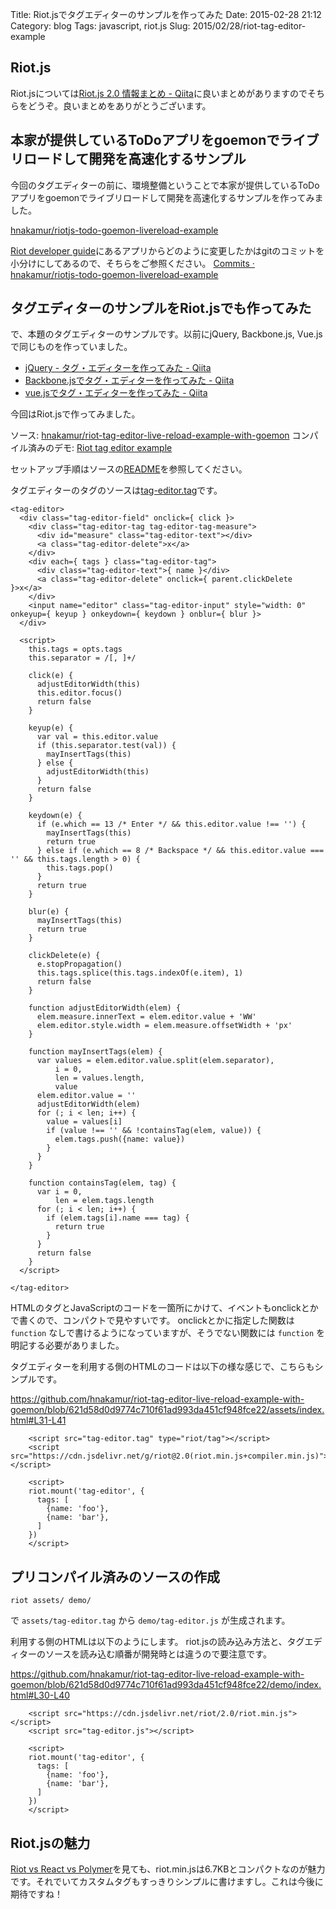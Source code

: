 Title: Riot.jsでタグエディターのサンプルを作ってみた
Date: 2015-02-28 21:12
Category: blog
Tags: javascript, riot.js
Slug: 2015/02/28/riot-tag-editor-example


## Riot.js

Riot.jsについては[Riot.js 2.0 情報まとめ - Qiita](http://qiita.com/cognitom/items/54ae38c9a50dbbe28367)に良いまとめがありますのでそちらをどうぞ。良いまとめをありがとうございます。

## 本家が提供しているToDoアプリをgoemonでライブリロードして開発を高速化するサンプル

今回のタグエディターの前に、環境整備ということで本家が提供しているToDoアプリをgoemonでライブリロードして開発を高速化するサンプルを作ってみました。

[hnakamur/riotjs-todo-goemon-livereload-example](https://github.com/hnakamur/riotjs-todo-goemon-livereload-example)

[Riot developer guide](https://muut.com/riotjs/guide/)にあるアプリからどのように変更したかはgitのコミットを小分けにしてあるので、そちらをご参照ください。
[Commits · hnakamur/riotjs-todo-goemon-livereload-example](https://github.com/hnakamur/riotjs-todo-goemon-livereload-example/commits/master)

## タグエディターのサンプルをRiot.jsでも作ってみた

で、本題のタグエディターのサンプルです。以前にjQuery, Backbone.js, Vue.jsで同じものを作っていました。

* [jQuery - タグ・エディターを作ってみた - Qiita](http://qiita.com/hnakamur/items/ac5f04930d0c08f141e5)
* [Backbone.jsでタグ・エディターを作ってみた - Qiita](http://qiita.com/hnakamur/items/bfdade12bc5db21fa771)
* [vue.jsでタグ・エディターを作ってみた - Qiita](http://qiita.com/hnakamur/items/a73ff28621e06193a228)

今回はRiot.jsで作ってみました。

ソース: [hnakamur/riot-tag-editor-live-reload-example-with-goemon](https://github.com/hnakamur/riot-tag-editor-live-reload-example-with-goemon)
コンパイル済みのデモ: [Riot tag editor example](https://hnakamur.github.io/riot-tag-editor-live-reload-example-with-goemon/demo/)

セットアップ手順はソースの[README](https://github.com/hnakamur/riot-tag-editor-live-reload-example-with-goemon/blob/master/README.md)を参照してください。

タグエディターのタグのソースは[tag-editor.tag](https://github.com/hnakamur/riot-tag-editor-live-reload-example-with-goemon/blob/master/assets/tag-editor.tag)です。

```
<tag-editor>
  <div class="tag-editor-field" onclick={ click }>
    <div class="tag-editor-tag tag-editor-tag-measure">
      <div id="measure" class="tag-editor-text"></div>
      <a class="tag-editor-delete">x</a>
    </div>
    <div each={ tags } class="tag-editor-tag">
      <div class="tag-editor-text">{ name }</div>
      <a class="tag-editor-delete" onclick={ parent.clickDelete }>x</a>
    </div>
    <input name="editor" class="tag-editor-input" style="width: 0" onkeyup={ keyup } onkeydown={ keydown } onblur={ blur }>
  </div>

  <script>
    this.tags = opts.tags
    this.separator = /[, ]+/

    click(e) {
      adjustEditorWidth(this)
      this.editor.focus()
      return false
    }

    keyup(e) {
      var val = this.editor.value
      if (this.separator.test(val)) {
        mayInsertTags(this)
      } else {
        adjustEditorWidth(this)
      }
      return false
    }

    keydown(e) {
      if (e.which == 13 /* Enter */ && this.editor.value !== '') {
        mayInsertTags(this)
        return true
      } else if (e.which == 8 /* Backspace */ && this.editor.value === '' && this.tags.length > 0) {
        this.tags.pop()
      }
      return true
    }

    blur(e) {
      mayInsertTags(this)
      return true
    }

    clickDelete(e) {
      e.stopPropagation()
      this.tags.splice(this.tags.indexOf(e.item), 1)
      return false
    }

    function adjustEditorWidth(elem) {
      elem.measure.innerText = elem.editor.value + 'WW'
      elem.editor.style.width = elem.measure.offsetWidth + 'px'
    }

    function mayInsertTags(elem) {
      var values = elem.editor.value.split(elem.separator),
          i = 0,
          len = values.length,
          value
      elem.editor.value = ''
      adjustEditorWidth(elem)
      for (; i < len; i++) {
        value = values[i]
        if (value !== '' && !containsTag(elem, value)) {
          elem.tags.push({name: value})
        }
      }
    }

    function containsTag(elem, tag) {
      var i = 0, 
          len = elem.tags.length
      for (; i < len; i++) {
        if (elem.tags[i].name === tag) {
          return true
        }
      }
      return false
    }
  </script>

</tag-editor>
```

HTMLのタグとJavaScriptのコードを一箇所にかけて、イベントもonclickとかで書くので、コンパクトで見やすいです。
onclickとかに指定した関数は `function` なしで書けるようになっていますが、そうでない関数には `function` を明記する必要がありました。

タグエディターを利用する側のHTMLのコードは以下の様な感じで、こちらもシンプルです。

https://github.com/hnakamur/riot-tag-editor-live-reload-example-with-goemon/blob/621d58d0d9774c710f61ad993da451cf948fce22/assets/index.html#L31-L41

```
    <script src="tag-editor.tag" type="riot/tag"></script>
    <script src="https://cdn.jsdelivr.net/g/riot@2.0(riot.min.js+compiler.min.js)"></script>

    <script>
    riot.mount('tag-editor', {
      tags: [
        {name: 'foo'},
        {name: 'bar'},
      ]
    })
    </script>
```

## プリコンパイル済みのソースの作成

```
riot assets/ demo/
```

で `assets/tag-editor.tag` から `demo/tag-editor.js` が生成されます。

利用する側のHTMLは以下のようにします。 riot.jsの読み込み方法と、タグエディターのソースを読み込む順番が開発時とは違うので要注意です。

https://github.com/hnakamur/riot-tag-editor-live-reload-example-with-goemon/blob/621d58d0d9774c710f61ad993da451cf948fce22/demo/index.html#L30-L40

```
    <script src="https://cdn.jsdelivr.net/riot/2.0/riot.min.js"></script>
    <script src="tag-editor.js"></script>

    <script>
    riot.mount('tag-editor', {
      tags: [
        {name: 'foo'},
        {name: 'bar'},
      ]
    })
    </script>
```

## Riot.jsの魅力

[Riot vs React vs Polymer](https://muut.com/riotjs/compare.html)を見ても、riot.min.jsは6.7KBとコンパクトなのが魅力です。それでいてカスタムタグもすっきりシンプルに書けますし。これは今後に期待ですね！
